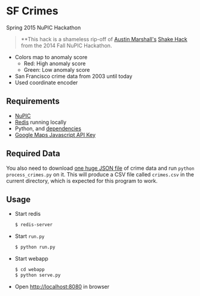 # SF Crimes

Spring 2015 NuPIC Hackathon

> **This hack is a shameless rip-off of [Austin Marshall's](http://github.com/oxtopus) [Shake Hack](https://github.com/oxtopus/shakehack) from the 2014 Fall NuPIC Hackathon.

- Colors map to anomaly score
  - Red: High anomaly score
  - Green: Low anomaly score
- San Francisco crime data from 2003 until today
- Used coordinate encoder

## Requirements

- [NuPIC](https://github.com/numenta/nupic)
- [Redis](http://redis.io/) running locally
- Python, and [dependencies](requirements.txt)
- [Google Maps Javascript API Key](https://developers.google.com/maps/documentation/javascript/tutorial#api_key)

## Required Data

You also need to download [one huge JSON file](https://data.sfgov.org/api/views/tmnf-yvry/rows.json?accessType=DOWNLOAD) of crime data and run `python process_crimes.py` on it. This will produce a CSV file called `crimes.csv` in the current directory, which is expected for this program to work.

## Usage

- Start redis

  ```bash
  $ redis-server
  ```

- Start `run.py`

  ```bash
  $ python run.py
  ```

- Start webapp

  ```bash
  $ cd webapp
  $ python serve.py
  ```

- Open [http://localhost:8080](http://localhost:8080) in browser
